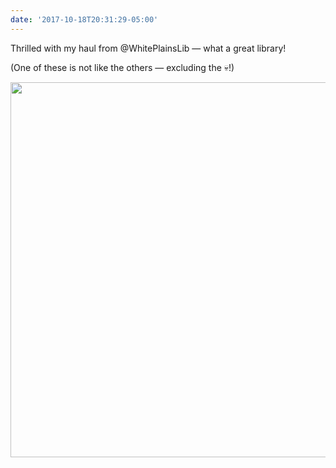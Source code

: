 ```yaml
---
date: '2017-10-18T20:31:29-05:00'
---
```

Thrilled with my haul from @WhitePlainsLib — what a great library!

(One of these is not like the others — excluding the 💀!)

<img src="uploads/2017/1c6295ce6e.jpg" width="600" height="600" />
